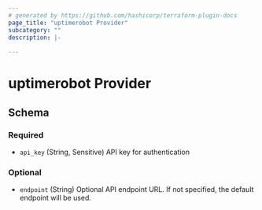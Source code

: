 ```yaml
---
# generated by https://github.com/hashicorp/terraform-plugin-docs
page_title: "uptimerobot Provider"
subcategory: ""
description: |-
  
---
```


# uptimerobot Provider





<!-- schema generated by tfplugindocs -->
## Schema

### Required

- `api_key` (String, Sensitive) API key for authentication

### Optional

- `endpoint` (String) Optional API endpoint URL. If not specified, the default endpoint will be used.
